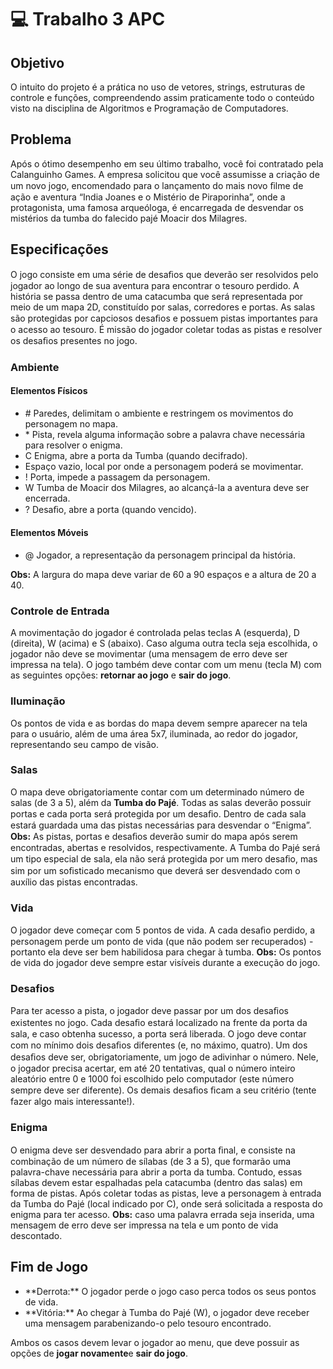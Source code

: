 # :computer: Trabalho 3 APC

## Objetivo

O intuito do projeto é a prática no uso de vetores, strings, estruturas de controle e funções, compreendendo assim praticamente todo o conteúdo visto na disciplina de Algoritmos e Programação de Computadores.

## Problema

Após o ótimo desempenho em seu último trabalho, você foi contratado pela Calanguinho Games. A empresa solicitou que você assumisse a criação de um novo jogo, encomendado para o lançamento do mais novo ﬁlme de ação e aventura “India Joanes e o Mistério de Piraporinha”, onde a protagonista, uma famosa arqueóloga, é encarregada de desvendar os mistérios da tumba do falecido pajé Moacir dos Milagres.

## Especificações

O jogo consiste em uma série de desaﬁos que deverão ser resolvidos pelo jogador ao longo de sua aventura para encontrar o tesouro perdido. A história se passa dentro de uma catacumba que será representada por meio de um mapa 2D, constituído por salas, corredores e portas. As salas são protegidas por capciosos desaﬁos e possuem pistas importantes para o acesso ao tesouro. É missão do jogador coletar todas as pistas e resolver os desaﬁos presentes no jogo.

### Ambiente

#### Elementos Físicos

<ul>
  <li># Paredes, delimitam o ambiente e restringem os movimentos do personagem no mapa.</li>
  <li>* Pista, revela alguma informação sobre a palavra chave necessária para resolver o enigma.</li>
  <li>C Enigma, abre a porta da Tumba (quando decifrado).</li>
  <li>Espaço vazio, local por onde a personagem poderá se movimentar.</li>
  <li>! Porta, impede a passagem da personagem.</li>
  <li>W Tumba de Moacir dos Milagres, ao alcançá-la a aventura deve ser encerrada.</li>
  <li>? Desaﬁo, abre a porta (quando vencido).</li>
</ul>

#### Elementos Móveis

<ul>
  <li>@ Jogador, a representação da personagem principal da história.</li>
</ul>
  
**Obs:** A largura do mapa deve variar de 60 a 90 espaços e a altura de 20 a 40.
  
 
### Controle de Entrada
  
A movimentação do jogador é controlada pelas teclas A (esquerda), D (direita), W (acima) e S (abaixo). Caso alguma outra tecla seja escolhida, o jogador não deve se movimentar (uma mensagem de erro deve ser impressa na tela). O jogo também deve contar com um menu (tecla M) com as seguintes opções: **retornar ao jogo** e **sair do jogo**.
  
### Iluminação
  
Os pontos de vida e as bordas do mapa devem sempre aparecer na tela para o usuário, além de uma área 5x7, iluminada, ao redor do jogador, representando seu campo de visão.
  
### Salas
  
O mapa deve obrigatoriamente contar com um determinado número de salas (de 3 a 5), além da **Tumba do Pajé**. Todas as salas deverão possuir portas e cada porta será protegida por um desaﬁo. Dentro de cada sala estará guardada uma das pistas necessárias para desvendar o “Enigma”.
**Obs:** As pistas, portas e desaﬁos deverão sumir do mapa após serem encontradas, abertas e resolvidos, respectivamente.
A Tumba do Pajé será um tipo especial de sala, ela não será protegida por um mero desaﬁo, mas sim por um soﬁsticado mecanismo que deverá ser desvendado com o auxílio das pistas encontradas.

### Vida

O jogador deve começar com 5 pontos de vida. A cada desaﬁo perdido, a personagem perde um ponto de vida (que não podem ser recuperados) - portanto ela deve ser bem habilidosa para chegar à tumba.
**Obs:** Os pontos de vida do jogador deve sempre estar visíveis durante a execução do jogo.

### Desafios

Para ter acesso a pista, o jogador deve passar por um dos desaﬁos existentes no jogo. Cada desaﬁo estará localizado na frente da porta da sala, e caso obtenha sucesso, a porta será liberada. 
O jogo deve contar com no mínimo dois desaﬁos diferentes (e, no máximo, quatro). Um dos desaﬁos deve ser, obrigatoriamente, um jogo de adivinhar o número. Nele, o jogador precisa acertar, em até 20 tentativas, qual o número inteiro aleatório entre 0 e 1000 foi escolhido pelo computador (este número sempre deve ser diferente). Os demais desaﬁos ﬁcam a seu critério (tente fazer algo mais interessante!).

### Enigma

O enigma deve ser desvendado para abrir a porta ﬁnal, e consiste na combinação de um número de sílabas (de 3 a 5), que formarão uma palavra-chave necessária para abrir a porta da tumba. Contudo, essas sílabas devem estar espalhadas pela catacumba (dentro das salas) em forma de pistas.
Após coletar todas as pistas, leve a personagem à entrada da Tumba do Pajé (local indicado por C), onde será solicitada a resposta do enigma para ter acesso.
**Obs:** caso uma palavra errada seja inserida, uma mensagem de erro deve ser impressa na tela e um ponto de vida descontado.

## Fim de Jogo

<ul>
  <li>**Derrota:** O jogador perde o jogo caso perca todos os seus pontos de vida.</li>
  <li>**Vitória:** Ao chegar à Tumba do Pajé (W), o jogador deve receber uma mensagem parabenizando-o pelo tesouro encontrado.</li>
</ul>

Ambos os casos devem levar o jogador ao menu, que deve possuir as opções de **jogar novamente**e **sair do jogo**.
